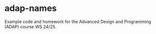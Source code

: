 # adap-names

Example code and homework for the Advanced Design and Programming (ADAP) course WS 24/25.

